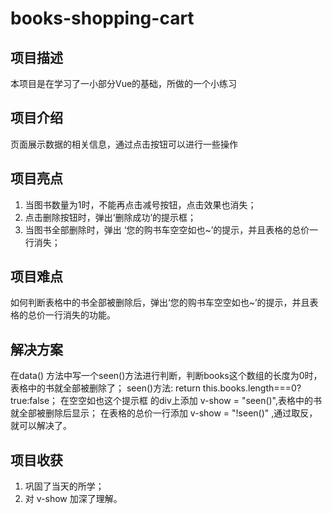 # books-shopping-cart
## 项目描述
本项目是在学习了一小部分Vue的基础，所做的一个小练习
## 项目介绍
页面展示数据的相关信息，通过点击按钮可以进行一些操作
## 项目亮点
1. 当图书数量为1时，不能再点击减号按钮，点击效果也消失；
2. 点击删除按钮时，弹出‘删除成功’的提示框；
3. 当图书全部删除时，弹出 ‘您的购书车空空如也~’的提示，并且表格的总价一行消失；

## 项目难点
如何判断表格中的书全部被删除后，弹出‘您的购书车空空如也~’的提示，并且表格的总价一行消失的功能。
## 解决方案
在data() 方法中写一个seen()方法进行判断，判断books这个数组的长度为0时，表格中的书就全部被删除了；
seen()方法: return this.books.length===0?true:false；
在空空如也这个提示框 的div上添加 v-show = "seen()",表格中的书就全部被删除后显示；
在表格的总价一行添加 v-show = "!seen()" ,通过取反，就可以解决了。

## 项目收获
1. 巩固了当天的所学；
2. 对 v-show 加深了理解。
